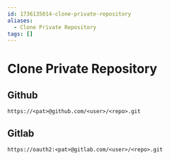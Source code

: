 ```yaml
---
id: 1736135014-clone-private-repository
aliases:
  - Clone Private Repository
tags: []
---
```


# Clone Private Repository

## Github

```
https://<pat>@github.com/<user>/<repo>.git
```

## Gitlab

```
https://oauth2:<pat>@gitlab.com/<user>/<repo>.git
```
